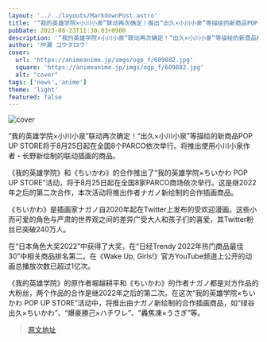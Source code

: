 ```yaml
---
layout: '../../layouts/MarkdownPost.astro'
title: '“我的英雄学院×小川小泉”联动再次确定！推出“出久×小川小泉”等描绘的新商品POP UP STORE'
pubDate: 2023-08-23T11:30:03+0900
description: '“我的英雄学院×小川小泉”联动再次确定！“出久×小川小泉”等描绘的新商品POP UP STORE将于8月25日起在全国8个PARCO依次举行。将推出使用小川小泉作者・长野新绘制的联动插画的商品。'
author: '仲瀬 コウタロウ'
cover:
  url: 'https://animeanime.jp/imgs/ogp_f/609882.jpg'
  square: 'https://animeanime.jp/imgs/ogp_f/609882.jpg'
  alt: "cover"
tags: ['news','anime']
theme: 'light'
featured: false
---
```


![cover](https://animeanime.jp/imgs/ogp_f/609882.jpg)

“我的英雄学院×小川小泉”联动再次确定！“出久×小川小泉”等描绘的新商品POP UP STORE将于8月25日起在全国8个PARCO依次举行。将推出使用小川小泉作者・长野新绘制的联动插画的商品。

《我的英雄学院》和《ちいかわ》的合作推出了“我的英雄学院×ちいかわ POP UP STORE”活动，将于8月25日起在全国8家PARCO商场依次举行。这是继2022年之后的第二次合作，本次活动将推出作者ナガノ新绘制的合作插画商品。

《ちいかわ》是插画家ナガノ自2020年起在Twitter上发布的受欢迎漫画。这些小而可爱的角色与严肃的世界观之间的差异广受大人和孩子们的喜爱，其Twitter粉丝已突破240万人。

在“日本角色大奖2022”中获得了大奖，在“日经Trendy 2022年热门商品最佳30”中相关商品排名第二。在《Wake Up, Girls!》官方YouTube频道上公开的动画总播放次数已超过1亿次。

《我的英雄学院》的原作者堀越耕平和《ちいかわ》的作者ナガノ都是对方作品的大粉丝，两个作品的合作是继2022年之后的第二次。在这次“我的英雄学院×ちいかわ POP UP STORE”活动中，将推出由ナガノ新绘制的合作插画商品，如“绿谷出久×ちいかわ”、“爆豪勝己×ハチワレ”、“轟焦凍×うさぎ”等。

>[原文地址](https://animeanime.jp/article/2023/08/23/79442.html)  